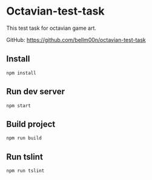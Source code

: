 # Octavian-test-task
This test task for octavian game art.

GitHub: https://github.com/bellm00n/octavian-test-task

## Install
```
npm install
```

## Run dev server
```
npm start
```

## Build project
```
npm run build
```

## Run tslint
```
npm run tslint
```
